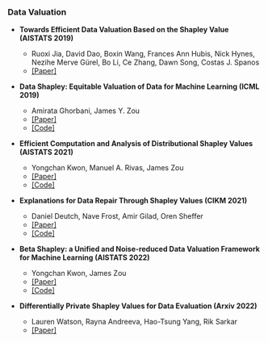 ### Data Valuation

- **Towards Efficient Data Valuation Based on the Shapley Value (AISTATS 2019)**
  - Ruoxi Jia, David Dao, Boxin Wang, Frances Ann Hubis, Nick Hynes, Nezihe Merve Gürel, Bo Li, Ce Zhang, Dawn Song, Costas J. Spanos
  - [[Paper]](https://arxiv.org/abs/1902.10275)

- **Data Shapley: Equitable Valuation of Data for Machine Learning (ICML 2019)**
  - Amirata Ghorbani, James Y. Zou
  - [[Paper]](https://arxiv.org/abs/1904.02868)
  - [[Code]](https://github.com/amiratag/DataShapley)

- **Efficient Computation and Analysis of Distributional Shapley Values (AISTATS 2021)**
  - Yongchan Kwon, Manuel A. Rivas, James Zou
  - [[Paper]](https://arxiv.org/pdf/2007.01357.pdf)
  - [[Code]](https://github.com/ykwon0407/fast_dist_shapley)
 
- **Explanations for Data Repair Through Shapley Values (CIKM 2021)**
  - Daniel Deutch, Nave Frost, Amir Gilad, Oren Sheffer
  - [[Paper]](https://dl.acm.org/doi/10.1145/3459637.3482341)
  - [[Code]](https://arxiv.org/abs/2110.14049)
 
- **Beta Shapley: a Unified and Noise-reduced Data Valuation Framework for Machine Learning (AISTATS 2022)**
   - Yongchan Kwon, James Zou
   - [[Paper]](https://arxiv.org/abs/2110.14049)
   - [[Code]](https://github.com/ykwon0407/beta_shapley)

- **Differentially Private Shapley Values for Data Evaluation (Arxiv 2022)**
  - Lauren Watson, Rayna Andreeva, Hao-Tsung Yang, Rik Sarkar
  - [[Paper]](https://arxiv.org/pdf/2206.00511.pdf)
